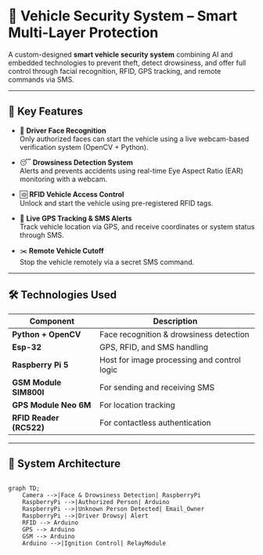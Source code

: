 # 🚗 Vehicle Security System – Smart Multi-Layer Protection


A custom-designed **smart vehicle security system** combining AI and embedded technologies to prevent theft, detect drowsiness, and offer full control through facial recognition, RFID, GPS tracking, and remote commands via SMS.

---

## 🔧 Key Features

- 🧠 **Driver Face Recognition**  
  Only authorized faces can start the vehicle using a live webcam-based verification system (OpenCV + Python).

- 😴 **Drowsiness Detection System**  
  Alerts and prevents accidents using real-time Eye Aspect Ratio (EAR) monitoring with a webcam.

- 🆔 **RFID Vehicle Access Control**  
  Unlock and start the vehicle using pre-registered RFID tags.

- 📍 **Live GPS Tracking & SMS Alerts**  
  Track vehicle location via GPS, and receive coordinates or system status through SMS.

- ✂️ **Remote Vehicle Cutoff**  
  Stop the vehicle remotely via a secret SMS command.

---

## 🛠️ Technologies Used

| Component        | Description                      |
|------------------|----------------------------------|
| **Python + OpenCV** | Face recognition & drowsiness detection |
| **Esp-32** | GPS, RFID, and SMS handling         |
| **Raspberry Pi 5** | Host for image processing and control logic |
| **GSM Module SIM800l**     | For sending and receiving SMS     |
| **GPS Module Neo 6M**     | For location tracking             |
| **RFID Reader (RC522)** | For contactless authentication     |

---

## 📐 System Architecture

```mermaid

graph TD;
    Camera -->|Face & Drowsiness Detection| RaspberryPi
    RaspberryPi -->|Authorized Person| Arduino
    RaspberryPi -->|Unknown Person Detected| Email_Owner
    RaspberryPi -->|Driver Drowsy| Alert
    RFID --> Arduino
    GPS --> Arduino
    GSM --> Arduino
    Arduino -->|Ignition Control| RelayModule
    
